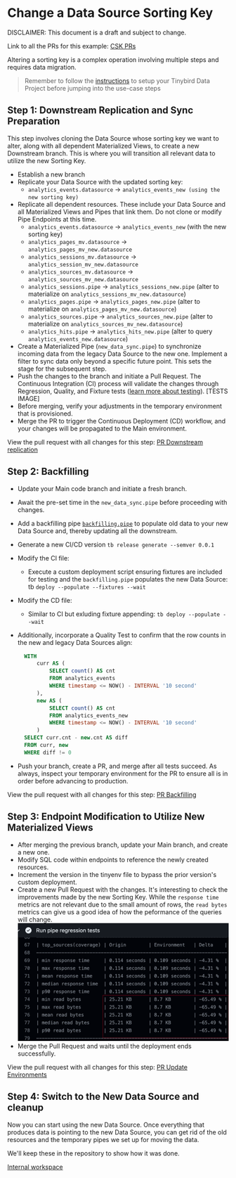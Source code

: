 # Change a Data Source Sorting Key

DISCLAIMER: This document is a draft and subject to change.

Link to all the PRs for this example: [CSK PRs](https://github.com/tinybirdco/use-case-examples/pulls?q=is%3Apr+is%3Aclosed+CSK)

Altering a sorting key is a complex operation involving multiple steps and requires data migration.

> Remember to follow the [instructions](../README.md) to setup your Tinybird Data Project before jumping into the use-case steps

## Step 1: Downstream Replication and Sync Preparation
This step involves cloning the Data Source whose sorting key we want to alter, along with all dependent Materialized Views, to create a new Downstream branch. This is where you will transition all relevant data to utilize the new Sorting Key.

- Establish a new branch
- Replicate your Data Source with the updated sorting key:
  - `analytics_events.datasource` -> `analytics_events_new (using the new sorting key)`
- Replicate all dependent resources. These include your Data Source and all Materialized Views and Pipes that link them. Do not clone or modify Pipe Endpoints at this time.
  - `analytics_events.datasource` -> `analytics_events_new` (with the new sorting key)
  - `analytics_pages_mv.datasource` -> `analytics_pages_mv_new.datasource`
  - `analytics_sessions_mv.datasource` -> `analytics_session_mv_new.datasource`
  - `analytics_sources_mv.datasource` -> `analytics_sources_mv_new.datasource`
  - `analytics_sessions.pipe` -> `analytics_sessions_new.pipe` (alter to materialize on `analytics_sessions_mv_new.datasource`)
  - `analytics_pages.pipe` -> `analytics_pages_new.pipe` (alter to materialize on `analytics_pages_mv_new.datasource`)
  - `analytics_sources.pipe` -> `analytics_sources_new.pipe` (alter to materialize on `analytics_sources_mv_new.datasource`)
  - `analytics_hits.pipe` -> `analytics_hits_new.pipe` (alter to query  `analytics_events_new.datasource`)
- Create a Materialized Pipe (`new_data_sync.pipe`) to synchronize incoming data from the legacy Data Source to the new one. Implement a filter to sync data only beyond a specific future point. This sets the stage for the subsequent step.
- Push the changes to the branch and initiate a Pull Request. The Continuous Integration (CI) process will validate the changes through Regression, Quality, and Fixture tests ([learn more about testing](https://www.tinybird.co/docs/guides/implementing-test-strategies.html)). 
  [TESTS IMAGE]
- Before merging, verify your adjustments in the temporary environment that is provisioned.
- Merge the PR to trigger the Continuous Deployment (CD) workflow, and your changes will be propagated to the Main environment.

View the pull request with all changes for this step: [PR Downstream replication](https://github.com/tinybirdco/use-case-examples/pull/22/files)

## Step 2: Backfilling
- Update your Main code branch and initiate a fresh branch.
- Await the pre-set time in the `new_data_sync.pipe` before proceeding with changes.
- Add a backfilling pipe [`backfilling.pipe`]() to populate old data to your new Data Source and, thereby updating all the downstream.

- Generate a new CI/CD version `tb release generate --semver 0.0.1`
- Modify the CI file:
    - Execute a custom deployment script ensuring fixtures are included for testing and the `backfilling.pipe` populates the new Data Source: tb `deploy --populate --fixtures --wait`

- Modify the CD file:
    - Similar to CI but exluding fixture appending:  `tb deploy --populate --wait`

- Additionally, incorporate a Quality Test to confirm that the row counts in the new and legacy Data Sources align:
  ```sql
    WITH
        curr AS (
            SELECT count() AS cnt
            FROM analytics_events
            WHERE timestamp <= NOW() - INTERVAL '10 second'
        ),
        new AS (
            SELECT count() AS cnt
            FROM analytics_events_new
            WHERE timestamp <= NOW() - INTERVAL '10 second'
        )
    SELECT curr.cnt - new.cnt AS diff
    FROM curr, new
    WHERE diff != 0
  ```
  
- Push your branch, create a PR, and merge after all tests succeed. As always, inspect your temporary environment for the PR to ensure all is in order before advancing to production.

View the pull request with all changes for this step: [PR Backfilling](https://github.com/tinybirdco/use-case-examples/pull/23/files) 

## Step 3: Endpoint Modification to Utilize New Materialized Views
- After merging the previous branch, update your Main branch, and create a new one.
- Modify SQL code within endpoints to reference the newly created resources.
- Increment the version in the tinyenv file to bypass the prior version's custom deployment.
- Create a new Pull Request with the changes. It's interesting to check the improvements made by the new Sorting Key. While the `response time` metrics are not relevant due to the small amount of rows, the `read bytes` metrics can give us a good idea of how the peformance of the queries will change.
  ![Read bytes reduction](./docs/images/read_bytes_reduction.png)
- Merge the Pull Request and waits until the deployment ends successfully. 

View the pull request with all changes for this step: [PR Update Environments](https://github.com/tinybirdco/use-case-examples/pull/25/files) 

## Step 4: Switch to the New Data Source and cleanup
Now you can start using the new Data Source. Once everything that produces data is pointing to the new Data Source, you can get rid of the old resources and the temporary pipes we set up for moving the data.

We'll keep these in the repository to show how it was done.


[Internal workspace](https://ui.tinybird.co/ca5e810a-3add-44a9-a6fd-bae47a13256b/dashboard)